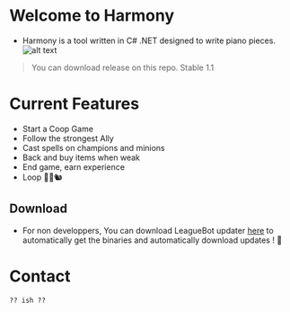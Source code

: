# Welcome to Harmony

  * Harmony is a tool written in C# .NET designed to write piano pieces.
    ![alt text](https://i.imgur.com/Z2Dw8m9.png)
    
  > You can download release on this repo. Stable 1.1
    

# Current Features
  * Start a Coop Game
  * Follow the strongest Ally
  * Cast spells on champions and minions
  * Back and buy items when weak
  * End game, earn experience
  * Loop 👨‍🌾🐿️
  

## Download 
   * For non developpers, You can download LeagueBot updater [here](https://github.com/Skinz3/League-Of-Legends-BOT/raw/master/Updater.zip) to automatically get the binaries and automatically download updates ! 🤫

# Contact
    ?? ish ??